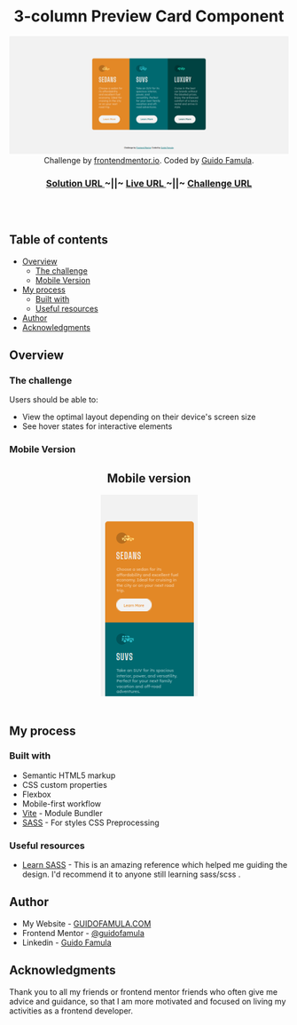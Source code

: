 <h1 align="center">3-column Preview Card Component</h1>
<div align='center'>
<img src="./src/screenshots/3-column-card-desktop.png" ></img>
</div>

<div align="center">
   Challenge by  <a href="https://www.frontendmentor.io?ref=challenge" target="_blank">frontendmentor.io</a>. Coded by <a href="https://guidofamula.com">Guido Famula</a>.
</div>

<div align="center">
  <h3>
    <a href="https://www.frontendmentor.io/solutions/3column-preview-card-component-ePiXk_mT3R" target='_blank' color="white">
      Solution URL
    </a>
  <span> ~||~ </span>    <a target='_blank' href="https://guidofamula.github.io/3-column-card-solution/">
      Live URL
    </a>
  <span> ~||~ </span>    <a target='_blank' href="https://www.frontendmentor.io/challenges/3column-preview-card-component-pH92eAR2-">
      Challenge URL
    </a>
  </h3>
</div>

<br/>
<br/>

## Table of contents

- [Overview](#overview)
  - [The challenge](#the-challenge)
  - [Mobile Version](#mobile-version)
- [My process](#my-process)
  - [Built with](#built-with)
  - [Useful resources](#useful-resources)
- [Author](#author)
- [Acknowledgments](#acknowledgments)

## Overview

### The challenge

Users should be able to:

- View the optimal layout depending on their device's screen size
- See hover states for interactive elements

### Mobile Version

<h2 align='center'>Mobile version</h2>
<div align="center">
<img src="./src/screenshots/3-column-preview-mobile.png" ></img>
</div>
<br />

## My process

### Built with

- Semantic HTML5 markup
- CSS custom properties
- Flexbox
- Mobile-first workflow
- [Vite](https://vitejs.dev/) - Module Bundler
- [SASS](https://tailwindcss.com/) - For styles CSS Preprocessing

### Useful resources

- [Learn SASS](https://www.w3schools.com/sass/) - This is an amazing reference which helped me guiding the design. I'd recommend it to anyone still learning sass/scss .

## Author

- My Website - [GUIDOFAMULA.COM](https://guidofamula.com)
- Frontend Mentor - [@guidofamula](https://www.frontendmentor.io/profile/guidofamula)
- Linkedin - [Guido Famula](https://www.linkedin.com/in/guido-famula/)

## Acknowledgments

Thank you to all my friends or frontend mentor friends who often give me advice and guidance, so that I am more motivated and focused on living my activities as a frontend developer.
